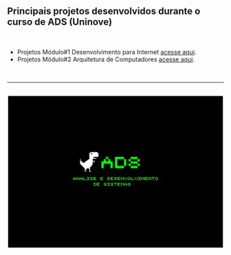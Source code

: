 ## Principais projetos desenvolvidos durante o curso de ADS (Uninove)
<br>

<ul>
  <li>Projetos Módulo#1 Desenvolvimento para Internet <a href="./desenvolvimento-para-internet">acesse aqui</a>.</li>
  <li>Projetos Módulo#2 Arquitetura de Computadores <a href="#">acesse aqui</a>.</li>
</ul>

<br>
<hr>
<br>

<div align="center">
  <img src="./images/bg-ads.jpg" width="500">
</div>  
